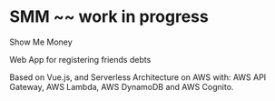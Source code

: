 # SMM ~~ work in progress
Show Me Money

Web App for registering friends debts

Based on Vue.js, and Serverless Architecture on AWS with:
AWS API Gateway, AWS Lambda, AWS DynamoDB and AWS Cognito.
